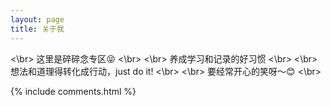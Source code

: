 ```yaml
---
layout: page
title: 关于我 
---
```


<\br>
这里是碎碎念专区😝 <\br>
<\br>
养成学习和记录的好习惯 <\br>
<\br>
想法和道理得转化成行动，just do it! <\br>
<\br>
要经常开心的笑呀～😊 <\br>

{% include comments.html %}
